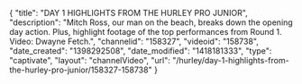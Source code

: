 {
    "title": "DAY 1 HIGHLIGHTS FROM THE HURLEY PRO JUNIOR",
    "description": "Mitch Ross, our man on the beach, breaks down the opening day action. Plus, highlight footage of the top performances from Round 1. Video: Dwayne Fetch.",
    "channelid": "158327",
    "videoid": "158738",
    "date_created": "1398292508",
    "date_modified": "1418181333",
    "type": "captivate",
    "layout": "channelVideo",
    "url": "\/hurley\/day-1-highlights-from-the-hurley-pro-junior\/158327-158738"
}